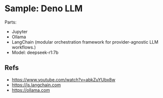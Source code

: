 # Sample: Deno LLM


Parts:
- Jupyter
- Ollama
- LangChain (modular orchestration framework for provider-agnostic LLM workflows.)
- Model: deepseek-r1:7b


## Refs
- https://www.youtube.com/watch?v=abkZuYUbx8w
- https://js.langchain.com
- https://ollama.com


